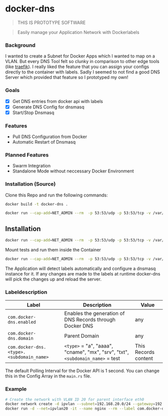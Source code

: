 # docker-dns
> THIS IS PROTOTYPE SOFTWARE

> Easily manage your Application Network with Dockerlabels

### Background
I wanted to create a Subnet for Docker Apps which I wanted to map on a VLAN. But every DNS Tool felt so clunky in comparison to other edge tools (like [traefik](https://doc.traefik.io/traefik/)). I really liked the feature that you can assign your configs directly to the container with labels. Sadly I seemed to not find a good DNS Server which provided that feature so I prototyped my own!

### Goals
- [x] Get DNS entries from docker api with labels
- [x] Generate DNS Config for dnsmasq
- [x] Start/Stop Dnsmasq

### Features
- Pull DNS Configuration from Docker
- Automatic Restart of Dnsmasq

### Planned Features
- Swarm Integration
- Standalone Mode without neccessary Docker Environment

### Installation (Source)
Clone this Repo and run the following commands:
```bash
docker build -t docker-dns .
```

```bash
docker run --cap-add=NET_ADMIN --rm  -p 53:53/udp -p 53:53/tcp -v /var/run/docker.sock:/var/run/docker.sock docker-dns:latest
```

## Installation

```bash
docker run --cap-add=NET_ADMIN --rm  -p 53:53/udp -p 53:53/tcp -v /var/run/docker.sock:/var/run/docker.sock ghcr.io/rillonautikum/docker-dns:latest
```

Mount tests and run them inside the Container
```bash
docker run --cap-add=NET_ADMIN --rm  -p 53:53/udp -p 53:53/tcp -v /var/run/docker.sock:/var/run/docker.sock -v $PWD/src/tests:/usr/src/docker-dns-node/src/tests ghcr.io/rillonautikum/docker-dns:latest yarn test
```

The Application will detect labels automatically and configure a dnsmasq instance for it. If any changes are made to the labels at runtime docker-dns will pick the changes up and reload the server.

### Labeldescription

|Label|Description|Value|
|-|-|-|
|`com.docker-dns.enabled`|Enables the generation of DNS Records through Docker DNS|any|
|`com.docker-dns.domain`|Parent Domain|any|
|`com.docker-dns.<type>.<subdomain_name>`|`<type>` = "a", "aaaa", "cname", "mx", "srv", "txt", `<subdomain_name>` = test|This Records content|

<!-- TODO Add Polling Interval to config file -->
The default Polling Interval for the Docker API is 1 second. You can change this in the Config Array in the `main.rs` file.

### Example
<!-- 
> Give your Container an explicit IP Address that is reachable from your computer
-->

```bash
# Create the network with VLAN ID 20 for parent interface eth0
docker network create -d ipvlan --subnet=192.168.20.0/24 --gateway=192.168.20.1 -o parent=eth0.20 ipvlan20
docker run -d --net=ipvlan20 -it --name nginx --rm --label com.docker-dns.enabled=yes --label com.docker-dns.domain=example.net --label com.docker-dns.a.nginx-test --ip 192.168.20.2 nginx
```